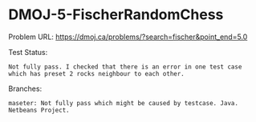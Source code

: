 # DMOJ-5-FischerRandomChess

Problem URL:
    https://dmoj.ca/problems/?search=fischer&point_end=5.0
    
Test Status:

    Not fully pass. I checked that there is an error in one test case which has preset 2 rocks neighbour to each other.
    
Branches:

    maseter: Not fully pass which might be caused by testcase. Java. Netbeans Project.
    
